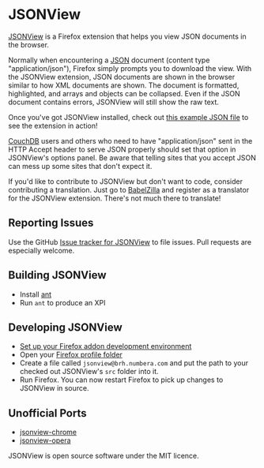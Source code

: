 JSONView
========

[JSONView](http://jsonview.com) is a Firefox extension that helps you view JSON documents in the browser.

Normally when encountering a [JSON](http://json.org) document (content type "application/json"), Firefox simply prompts you to download the view. With the JSONView extension, JSON documents are shown in the browser similar to how XML documents are shown. The document is formatted, highlighted, and arrays and objects can be collapsed. Even if the JSON document contains errors, JSONView will still show the raw text.

Once you've got JSONView installed, check out [this example JSON file](http://jsonview.com/example.json) to see the extension in action!

[CouchDB](http://couchdb.apache.org/) users and others who need to have "application/json" sent in the HTTP Accept header to serve JSON properly should set that option in JSONView's options panel. Be aware that telling sites that you accept JSON can mess up some sites that don't expect it.

If you'd like to contribute to JSONView but don't want to code, consider contributing a translation. Just go to [BabelZilla](http://www.babelzilla.org/index.php?option=com_wts&Itemid=88&type=show&extension=4898) and register as a translator for the JSONView extension. There's not much there to translate!

Reporting Issues
----------------

Use the GitHub [Issue tracker for JSONView](https://github.com/bhollis/jsonview/issues) to file issues. Pull requests are especially welcome.

Building JSONView
-----------------

* Install [ant](http://ant.apache.org/)
* Run `ant` to produce an XPI

Developing JSONView
-------------------
* [Set up your Firefox addon development environment](https://developer.mozilla.org/en/Setting_up_extension_development_environment)
* Open your [Firefox profile folder](http://kb.mozillazine.org/Profile_folder)
* Create a file called `jsonview@brh.numbera.com` and put the path to your checked out JSONView's `src` folder into it.
* Run Firefox. You can now restart Firefox to pick up changes to JSONView in source.

Unofficial Ports
----------------
* [jsonview-chrome](https://github.com/jamiew/jsonview-chrome)
* [jsonview-opera](https://github.com/fearphage/jsonview-opera)



JSONView is open source software under the MIT licence.